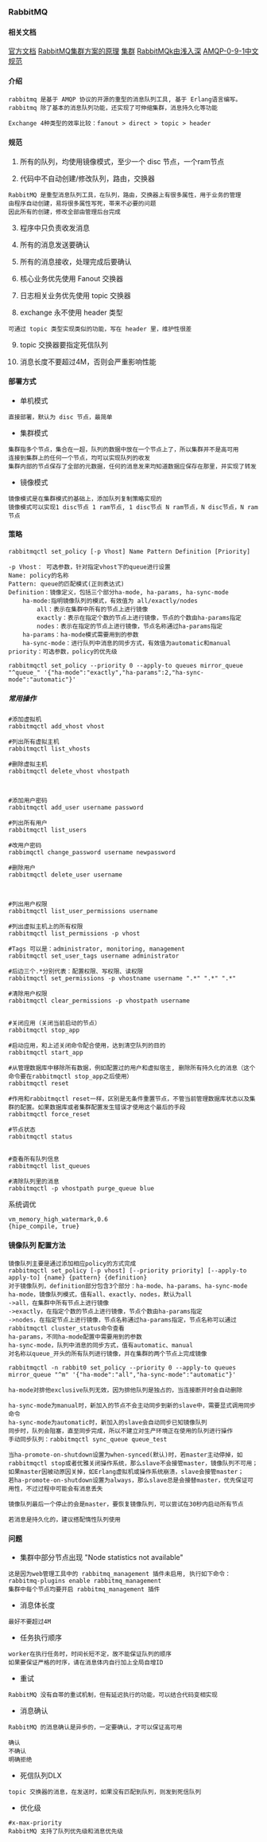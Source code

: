 ### RabbitMQ

#### 相关文档
[官方文档](https://www.rabbitmq.com/documentation.html)
[RabbitMQ集群方案的原理](https://www.cnblogs.com/xishuai/p/rabbitmq-cluster.html)
[集群](http://www.cnblogs.com/flat_peach/archive/2013/04/07/3004008.html)
[RabbitMQk由浅入深](https://pdf.us/tag/rabbitmq)
[AMQP-0-9-1中文规范](http://www.blogjava.net/qbna350816/archive/2016/08/12/431554.html)

#### 介绍
```
rabbitmq 是基于 AMQP 协议的开源的重型的消息队列工具, 基于 Erlang语言编写。
rabbitmq 除了基本的消息队列功能，还实现了可伸缩集群，消息持久化等功能

Exchange 4种类型的效率比较：fanout > direct > topic > header
```

#### 规范

1. 所有的队列，均使用镜像模式，至少一个 disc 节点，一个ram节点

2. 代码中不自动创建/修改队列，路由，交换器
```
RabbitMQ 是重型消息队列工具，在队列，路由，交换器上有很多属性，用于业务的管理
由程序自动创建，易将很多属性写死，帯来不必要的问题
因此所有的创建，修改全部由管理后台完成
```
3. 程序中只负责收发消息

4. 所有的消息发送要确认

5. 所有的消息接收，处理完成后要确认

6. 核心业务优先使用 Fanout 交换器 

7. 日志相关业务优先使用 topic 交换器 

8. exchange 永不使用 header 类型
```
可通过 topic 类型实现类似的功能，写在 header 里，维护性很差
```

9. topic 交换器要指定死信队列

10. 消息长度不要超过4M，否则会严重影响性能


#### 部署方式

* 单机模式
```
直接部署，默认为 disc 节点，最简单
```

* 集群模式
```
集群指多个节点，集合在一超，队列的数据中放在一个节点上了，所以集群并不是高可用
连接到集群上的任何一个节点，均可以实现队列的收发
集群内部的节点保存了全部的元数据，任何的消息发来均知道数据应保存在那里，并实现了转发
```

* 镜像模式
```
镜像模式是在集群模式的基础上，添加队列复制策略实现的
镜像模式可以实现1 disc节点 1 ram节点, 1 disc节点 N ram节点，N disc节点，N ram节点
```

#### 策略
```
rabbitmqctl set_policy [-p Vhost] Name Pattern Definition [Priority]

-p Vhost： 可选参数，针对指定vhost下的queue进行设置
Name: policy的名称
Pattern: queue的匹配模式(正则表达式)
Definition：镜像定义，包括三个部分ha-mode, ha-params, ha-sync-mode
	ha-mode:指明镜像队列的模式，有效值为 all/exactly/nodes
		all：表示在集群中所有的节点上进行镜像
		exactly：表示在指定个数的节点上进行镜像，节点的个数由ha-params指定
		nodes：表示在指定的节点上进行镜像，节点名称通过ha-params指定
	ha-params：ha-mode模式需要用到的参数
	ha-sync-mode：进行队列中消息的同步方式，有效值为automatic和manual
priority：可选参数，policy的优先级

rabbitmqctl set_policy --priority 0 --apply-to queues mirror_queue "^queue_" '{"ha-mode":"exactly","ha-params":2,"ha-sync-mode":"automatic"}'
```

##### 常用操作
```
#添加虚拟机
rabbitmqctl add_vhost vhost 

#列出所有虚拟主机
rabbitmqctl list_vhosts

#删除虚拟主机
rabbitmqctl delete_vhost vhostpath



#添加用户密码
rabbitmqctl add_user username password

#列出所有用户
rabbitmqctl list_users

#改用户密码
rabbimqctl change_password username newpassword

#删除用户
rabbitmqctl delete_user username



#列出用户权限
rabbitmqctl list_user_permissions username

#列出虚拟主机上的所有权限
rabbitmqctl list_permissions -p vhost

#Tags 可以是：administrator, monitoring, management
rabbitmqctl set_user_tags username administrator

#后边三个.*分别代表：配置权限、写权限、读权限
rabbitmqctl set_permissions -p vhostname username ".*" ".*" ".*"

#清除用户权限
rabbitmqctl clear_permissions -p vhostpath username


#关闭应用（关闭当前启动的节点）
rabbitmqctl stop_app

#启动应用，和上述关闭命令配合使用，达到清空队列的目的
rabbitmqctl start_app

#从管理数据库中移除所有数据，例如配置过的用户和虚拟宿主, 删除所有持久化的消息（这个命令要在rabbitmqctl stop_app之后使用）
rabbitmqctl reset

#作用和rabbitmqctl reset一样，区别是无条件重置节点，不管当前管理数据库状态以及集群的配置。如果数据库或者集群配置发生错误才使用这个最后的手段
rabbitmqctl force_reset

#节点状态
rabbitmqctl status


#查看所有队列信息
rabbitmqctl list_queues

#清除队列里的消息
rabbitmqctl -p vhostpath purge_queue blue
```

系统调优
```
vm_memory_high_watermark,0.6
{hipe_compile, true}
```

#### 镜像队列 配置方法
```
镜像队列主要是通过添加相应policy的方式完成
rabbitmqctl set_policy [-p vhost] [--priority priority] [--apply-to apply-to] {name} {pattern} {definition}
对于镜像队列，definition部分包含3个部分：ha-mode、ha-params、ha-sync-mode
ha-mode，镜像队列模式，值有all、exactly、nodes，默认为all
->all，在集群中所有节点上进行镜像
->exactly，在指定个数的节点上进行镜像，节点个数由ha-params指定
->nodes，在指定节点上进行镜像，节点名称通过ha-params指定，节点名称可以通过rabbitmqctl cluster_status命令查看
ha-params，不同ha-mode配置中需要用到的参数
ha-sync-mode，队列中消息的同步方式，值有automatic、manual
对名称以queue_开头的所有队列进行镜像，并在集群的两个节点上完成镜像

rabbitmqctl -n rabbit0 set_policy --priority 0 --apply-to queues mirror_queue "^m" '{"ha-mode":"all","ha-sync-mode":"automatic"}'

ha-mode对排他exclusive队列无效，因为排他队列是独占的，当连接断开时会自动删除

ha-sync-mode为manual时，新加入的节点不会主动同步到新的slave中，需要显式调用同步命令
ha-sync-mode为automatic时，新加入的slave会自动同步已知镜像队列
同步时，队列会阻塞，直至同步完成，所以不建立对生产环境正在使用的队列进行操作
手动同步队列：rabbitmqctl sync_queue queue_test

当ha-promote-on-shutdown设置为when-synced(默认)时，若master主动停掉，如rabbitmqctl stop或者优雅关闭操作系统，那么slave不会接管master，镜像队列不可用；
如果master因被动原因关掉，如Erlang虚拟机或操作系统崩溃，slave会接管master；
若ha-promote-on-shutdown设置为always，那么slave总是会接替master，优先保证可用性，不过过程中可能会有消息丢失

镜像队列最后一个停止的会是master，要恢复镜像队列，可以尝试在30秒内启动所有节点

若消息是持久化的，建议搭配惰性队列使用
```


#### 问题

* 集群中部分节点出现 "Node statistics not available"
```
这是因为web管理工具中的 rabbitmq_management 插件未启用, 执行如下命令：
rabbitmq-plugins enable rabbitmq_management
集群中每个节点均要开启 rabbitmq_management 插件
```

* 消息体长度
```
最好不要超过4M
```

* 任务执行顺序
```
worker在执行任务时，时间长短不定，故不能保证队列的顺序
如果要保证严格的时序，请在消息体内自行加上全局自增ID
```

* 重试
```
RabbitMQ 没有自帯的重试机制，但有延迟执行的功能，可以结合代码变相实现
```

* 消息确认
```
RabbitMQ 的消息确认是异歩的，一定要确认，才可以保证高可用

确认
不确认
明确拒绝
```

* 死信队列DLX
```
topic 交换器的消息，在发送时，如果没有匹配到队列，则发到死信队列
```

* 优化级
```
#x-max-priority
RabbitMQ 支持了队列优先级和消息优先级
```
